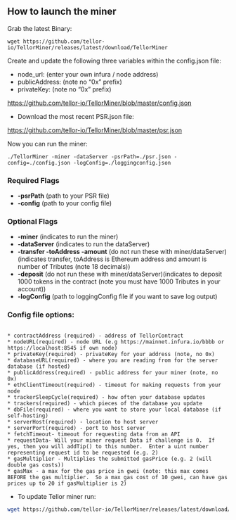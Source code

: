 ## How to launch the miner <a name="launch"> </a>  

Grab the latest Binary:

```
wget https://github.com/tellor-io/TellorMiner/releases/latest/download/TellorMiner 

```

Create and update the following three variables within the config.json file:

* node_url: (enter your own infura / node address)
* publicAddress: (note no “0x” prefix)
* privateKey: (note no “0x” prefix)

https://github.com/tellor-io/TellorMiner/blob/master/config.json

* Download the most recent PSR.json file:

https://github.com/tellor-io/TellorMiner/blob/master/psr.json

Now you can run the miner:

`./TellorMiner -miner -dataServer -psrPath=./psr.json -config=./config.json -logConfig=./loggingconfig.json`


### Required Flags
* **-psrPath** (path to your PSR file)
* **-config** (path to your config file)

### Optional Flags
* **-miner** (indicates to run the miner)
* **-dataServer** (indicates to run the dataServer)
* **-transfer -toAddress -amount** (do not run these with miner/dataServer)(indicates transfer, toAddress is Ethereum address and amount is number of Tributes (note 18 decimals))
* **-deposit** (do not run these with miner/dataServer)(indicates to deposit 1000 tokens in the contract (note you must have 1000 Tributes in your account))
* **-logConfig** (path to loggingConfig file if you want to save log output)


### Config file options:

```

* contractAddress (required) - address of TellorContract
* nodeURL(required) - node URL (e.g https://mainnet.infura.io/bbbb or https://localhost:8545 if own node)
* privateKey(required) - privateKey for your address (note, no 0x)
* databaseURL(required) - where you are reading from for the server database (if hosted)
* publicAddress(required) - public address for your miner (note, no 0x)
* ethClientTimeout(required) - timeout for making requests from your node
* trackerSleepCycle(required) - how often your database updates
* trackers(required) - which pieces of the database you update
* dbFile(required) - where you want to store your local database (if self-hosting)
* serverHost(required) - location to host server
* serverPort(required) - port to host server
* fetchTimeout- timeout for requesting data from an API
* requestData- Will your miner request Data if challenge is 0.  If yes, then you will addTip() to this number.  Enter a uint number representing request id to be requested (e.g. 2)
* gasMultiplier - Multiplies the submitted gasPrice (e.g. 2 (will double gas costs))
* gasMax - a max for the gas price in gwei (note: this max comes BEFORE the gas multiplier.  So a max gas cost of 10 gwei, can have gas prices up to 20 if gasMultiplier is 2)

```

* To update Tellor miner run:
```bash
wget https://github.com/tellor-io/TellorMiner/releases/latest/download/TellorMiner 

```

